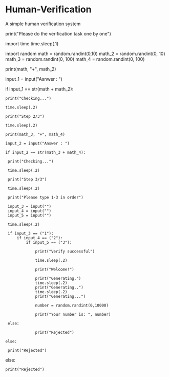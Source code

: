 # Human-Verification
A simple human verification system

print("Please do the verification task one by one")

import time
time.sleep(.1)

import random
math = random.randint(0,10)
math_2 = random.randint(0, 10)
math_3 = random.randint(0, 100)
math_4 = random.randint(0, 100)

print(math, "+", math_2)

input_1 = input("Asnwer : ")

if input_1 == str(math + math_2):
    
    print("Checking...")
    
    time.sleep(.2)
    
    print("Step 2/3")
    
    time.sleep(.2)
    
    print(math_3, "+", math_4)
    
    input_2 = input("Answer : ")
    
    if input_2 == str(math_3 + math_4):
        
     print("Checking...")
        
     time.sleep(.2)
        
     print("Step 3/3")
     
     time.sleep(.2)
     
     print("Please type 1-3 in order")
     
     input_3 = input("")
     input_4 = input("")
     input_5 = input("")
     
     time.sleep(.2)
     
     if input_3 == ("1"):
         if input_4 == ("2"):
             if input_5 == ("3"):
                 
                 print("Verify successful")
                 
                 time.sleep(.2)
                 
                 print("Welcome!")
                 
                 print("Generating.")
                 time.sleep(.2)
                 print("Generating..")
                 time.sleep(.2)
                 print("Generating...")
                 
                 number = random.randint(0,10000)
                 
                 print("Your number is: ", number)
                 
     else:
    
                 print("Rejected")
     
    else:
    
     print("Rejected")
    
else:
    
    print("Rejected")
